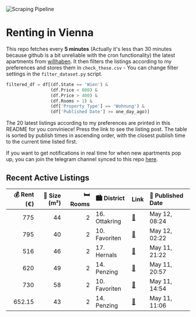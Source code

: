 ![Scraping Pipeline](https://github.com/AthomsG/renting-in-vienna/actions/workflows/run_pipeline.yml/badge.svg)


# Renting in Vienna

This repo fetches every **5 minutes** (Actually it's less than 30 minutes because github is a bit unreliable with the cron functionality) the latest apartments from [willhaben](https://www.willhaben.at/).
It then filters the listings according to my preferences and stores them in `check_these.csv` - You can change filter settings in the `filter_dataset.py` script.

```python
filtered_df = df[(df.State == 'Wien') & 
                 (df.Price < 800) &
                 (df.Price > 400) &
                 (df.Rooms > 1) &
                 (df['Property Type'] == 'Wohnung') &
                 (df['Published Date'] >= one_day_ago)]
```

The 20 latest listings according to my preferences are printed in this README for you conviniece! Press the link to see the listing post.
The table is sorted by publish times in ascending order, with the closest publish time to the current time listed first.

If you want to get notifications in real time for when new apartments pop up, you can join the telegram channel synced to this repo [here](https://t.me/+1HPAYOf5BSsyNTlk).

## Recent Active Listings

|   💰 Rent (€) |   📏 Size (m²) |   🛏️ Rooms | 🏙️ District   | Link                                                                                                                                                                                   | 📅 Published Date   |
|-------------:|--------------:|-----------:|:--------------|:---------------------------------------------------------------------------------------------------------------------------------------------------------------------------------------|:-------------------|
|       775    |            44 |          2 | 16. Ottakring | [🔗](https://www.willhaben.at/iad/immobilien/d/mietwohnungen/wien/wien-1160-ottakring/innenhof-wohnung-im-3-liftstock-962513042/)                                                       | May 12, 08:24      |
|       795    |            40 |          2 | 10. Favoriten | [🔗](https://www.willhaben.at/iad/immobilien/d/mietwohnungen/wien/wien-1100-favoriten/wundersch%C3%B6ne-2-zimmer-wohnung-in-top-lage-1395567074/)                                       | May 12, 02:22      |
|       516    |            46 |          2 | 17. Hernals   | [🔗](https://www.willhaben.at/iad/immobilien/d/mietwohnungen/wien/wien-1170-hernals/stilvolle-2-zimmer-gemeindewohnung-%28direktvergabe%29-in-zentraler-lage-1150334450/)               | May 11, 21:22      |
|       620    |            49 |          2 | 14. Penzing   | [🔗](https://www.willhaben.at/iad/immobilien/d/mietwohnungen/wien/wien-1140-penzing/charmante-vollm%C3%B6blierte-altbauwohnung-im-14.-bezirk-802428443/)                                | May 11, 20:57      |
|       730    |            58 |          2 | 10. Favoriten | [🔗](https://www.willhaben.at/iad/immobilien/d/mietwohnungen/wien/wien-1100-favoriten/genossenschaft-wohnung-mit-balkon-im-10.-bezirk-798342997/)                                       | May 11, 14:54      |
|       652.15 |            43 |          2 | 14. Penzing   | [🔗](https://www.willhaben.at/iad/immobilien/d/mietwohnungen/wien/wien-1140-penzing/nachmieter-gesucht:-helle-2-zimmer-altbauwohnung-n%C3%A4he-u3-h%C3%BCtteldorferstrasse-2107361943/) | May 11, 11:06      |
